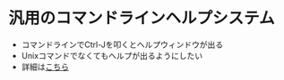 <h1>汎用のコマンドラインヘルプシステム</h1>

<ul>
<li>コマンドラインでCtrl-Jを叩くとヘルプウィンドウが出る</li>
<li>Unixコマンドでなくてもヘルプが出るようにしたい</li>
<li>詳細は<a href="https://masui.github.io/HelpLine/">こちら</a></li>
</ul>
  
